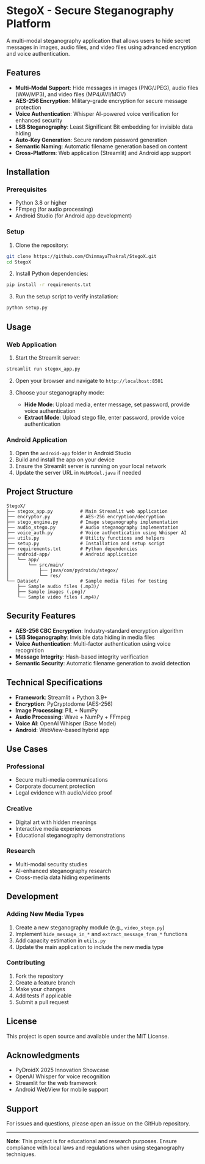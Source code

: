 # StegoX - Secure Steganography Platform

A multi-modal steganography application that allows users to hide secret messages in images, audio files, and video files using advanced encryption and voice authentication.

## Features

- **Multi-Modal Support**: Hide messages in images (PNG/JPEG), audio files (WAV/MP3), and video files (MP4/AVI/MOV)
- **AES-256 Encryption**: Military-grade encryption for secure message protection
- **Voice Authentication**: Whisper AI-powered voice verification for enhanced security
- **LSB Steganography**: Least Significant Bit embedding for invisible data hiding
- **Auto-Key Generation**: Secure random password generation
- **Semantic Naming**: Automatic filename generation based on content
- **Cross-Platform**: Web application (Streamlit) and Android app support

## Installation

### Prerequisites

- Python 3.8 or higher
- FFmpeg (for audio processing)
- Android Studio (for Android app development)

### Setup

1. Clone the repository:
```bash
git clone https://github.com/ChinmayaThakral/StegoX.git
cd StegoX
```

2. Install Python dependencies:
```bash
pip install -r requirements.txt
```

3. Run the setup script to verify installation:
```bash
python setup.py
```

## Usage

### Web Application

1. Start the Streamlit server:
```bash
streamlit run stegox_app.py
```

2. Open your browser and navigate to `http://localhost:8501`

3. Choose your steganography mode:
   - **Hide Mode**: Upload media, enter message, set password, provide voice authentication
   - **Extract Mode**: Upload stego file, enter password, provide voice authentication

### Android Application

1. Open the `android-app` folder in Android Studio
2. Build and install the app on your device
3. Ensure the Streamlit server is running on your local network
4. Update the server URL in `WebModel.java` if needed

## Project Structure

```
StegoX/
├── stegox_app.py          # Main Streamlit web application
├── encryptor.py           # AES-256 encryption/decryption
├── stego_engine.py        # Image steganography implementation
├── audio_stego.py         # Audio steganography implementation
├── voice_auth.py          # Voice authentication using Whisper AI
├── utils.py               # Utility functions and helpers
├── setup.py               # Installation and setup script
├── requirements.txt       # Python dependencies
├── android-app/           # Android application
│   └── app/
│       └── src/main/
│           ├── java/com/pydroidx/stegox/
│           └── res/
└── Dataset/               # Sample media files for testing
    ├── Sample audio files (.mp3)/
    ├── Sample images (.png)/
    └── Sample video files (.mp4)/
```

## Security Features

- **AES-256 CBC Encryption**: Industry-standard encryption algorithm
- **LSB Steganography**: Invisible data hiding in media files
- **Voice Authentication**: Multi-factor authentication using voice recognition
- **Message Integrity**: Hash-based integrity verification
- **Semantic Security**: Automatic filename generation to avoid detection

## Technical Specifications

- **Framework**: Streamlit + Python 3.9+
- **Encryption**: PyCryptodome (AES-256)
- **Image Processing**: PIL + NumPy
- **Audio Processing**: Wave + NumPy + FFmpeg
- **Voice AI**: OpenAI Whisper (Base Model)
- **Android**: WebView-based hybrid app

## Use Cases

### Professional
- Secure multi-media communications
- Corporate document protection
- Legal evidence with audio/video proof

### Creative
- Digital art with hidden meanings
- Interactive media experiences
- Educational steganography demonstrations

### Research
- Multi-modal security studies
- AI-enhanced steganography research
- Cross-media data hiding experiments

## Development

### Adding New Media Types

1. Create a new steganography module (e.g., `video_stego.py`)
2. Implement `hide_message_in_*` and `extract_message_from_*` functions
3. Add capacity estimation in `utils.py`
4. Update the main application to include the new media type

### Contributing

1. Fork the repository
2. Create a feature branch
3. Make your changes
4. Add tests if applicable
5. Submit a pull request

## License

This project is open source and available under the MIT License.

## Acknowledgments

- PyDroidX 2025 Innovation Showcase
- OpenAI Whisper for voice recognition
- Streamlit for the web framework
- Android WebView for mobile support

## Support

For issues and questions, please open an issue on the GitHub repository.

---

**Note**: This project is for educational and research purposes. Ensure compliance with local laws and regulations when using steganography techniques. 